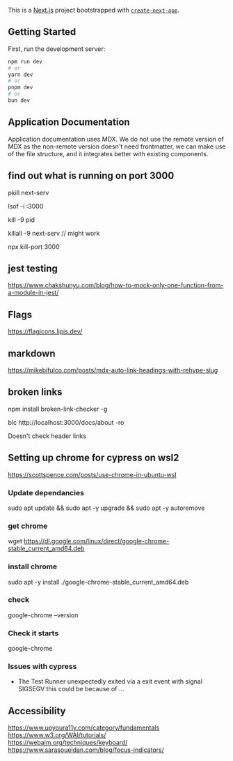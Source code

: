 This is a [Next.js](https://nextjs.org/) project bootstrapped with [`create-next-app`](https://github.com/vercel/next.js/tree/canary/packages/create-next-app).

## Getting Started

First, run the development server:

```bash
npm run dev
# or
yarn dev
# or
pnpm dev
# or
bun dev
```

## Application Documentation

Application documentation uses MDX. We do not use the remote version of MDX as the non-remote version doesn't need frontmatter, we can make use of the file structure, and it integrates better with existing components.

## find out what is running on port 3000

pkill next-serv

lsof -i :3000

kill -9 pid

killall -9 next-serv // might work

npx kill-port 3000

## jest testing

https://www.chakshunyu.com/blog/how-to-mock-only-one-function-from-a-module-in-jest/

## Flags

https://flagicons.lipis.dev/

## markdown

https://mikebifulco.com/posts/mdx-auto-link-headings-with-rehype-slug

## broken links

npm install broken-link-checker -g

blc http://localhost:3000/docs/about -ro

Doesn't check header links

## Setting up chrome for cypress on wsl2

https://scottspence.com/posts/use-chrome-in-ubuntu-wsl

### Update dependancies

sudo apt update && sudo apt -y upgrade && sudo apt -y autoremove

### get chrome

wget https://dl.google.com/linux/direct/google-chrome-stable_current_amd64.deb

### install chrome

sudo apt -y install ./google-chrome-stable_current_amd64.deb

### check

google-chrome –version

### Check it starts

google-chrome

### Issues with cypress

- The Test Runner unexpectedly exited via a exit event with signal SIGSEGV
  this could be because of ...

## Accessibility

https://www.upyoura11y.com/category/fundamentals
https://www.w3.org/WAI/tutorials/
https://webaim.org/techniques/keyboard/
https://www.sarasoueidan.com/blog/focus-indicators/
